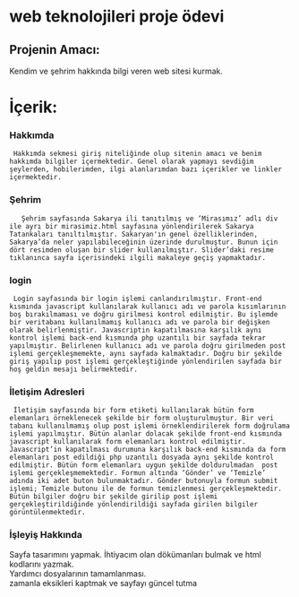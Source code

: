 # web teknolojileri proje ödevi

## Projenin Amacı:
Kendim ve şehrim hakkında bilgi veren web sitesi kurmak.


#  İçerik:

  ### Hakkımda
  
     Hakkımda sekmesi giriş niteliğinde olup sitenin amacı ve benim hakkımda bilgiler içermektedir. Genel olarak yapmayı sevdiğim şeylerden, hobilerimden, ilgi alanlarımdan bazı içerikler ve linkler içermektedir. 

    
  ### Şehrim   
       Şehrim sayfasında Sakarya ili tanıtılmış ve ‘Mirasımız’ adlı div ile ayrı bir mirasimiz.html sayfasına yönlendirilerek Sakarya Tatankaları tanıltılmıştır. Sakaryan'ın genel özelliklerinden, Sakarya’da neler yapılabileceğinin üzerinde durulmuştur. Bunun için dört resimden oluşan bir slider kullanılmıştır. Slider’daki resime tıklanınca sayfa içerisindeki ilgili makaleye geçiş yapmaktadır.

  ### login

     Login sayfasında bir login işlemi canlandırılmıştır. Front-end kısmında javascript kullanılarak kullanıcı adı ve parola kısımlarının boş bırakılmaması ve doğru girilmesi kontrol edilmiştir. Bu işlemde bir veritabanı kullanılmamış kullanıcı adı ve parola bir değişken olarak belirlenmiştir. Javascriptin kapatılmasına karşılık aynı kontrol işlemi back-end kısmında php uzantılı bir sayfada tekrar yapılmıştır. Belirlenen kullanıcı adı ve parola doğru girilmeden post işlemi gerçekleşmemekte, aynı sayfada kalmaktadır. Doğru bir şekilde giriş yapılıp post işlemi gerçekleştiğinde yönlendirilen sayfada bir hoş geldin mesajı belirmektedir.

   
    
    
  ### İletişim Adresleri
     İletişim sayfasında bir form etiketi kullanılarak bütün form elemanları örneklenecek şekilde bir form oluşturulmuştur. Bir veri tabanı kullanılmamış olup post işlemi örneklendirilerek form doğrulama işlemi yapılmıştır. Bütün alanlar dolacak şekilde front-end kısmında javascript kullanılarak form elemanları kontrol edilmiştir. Javascript’in kapatılması durumuna karşılık back-end kısmında da form elemanları post edildiği php uzantılı dosyada aynı şekilde kontrol edilmiştir. Bütün form elemanları uygun şekilde doldurulmadan  post işlemi gerçekleşmemektedir. Formun altında ‘Gönder’ ve ‘Temizle’ adında iki adet buton bulunmaktadır. Gönder butonuyla formun submit işlemi; Temizle butonu ile de formun temizlenmesi gerçekleşmektedir. Bütün bilgiler doğru bir şekilde girilip post işlemi gerçekleştirildiğinde yönlendirildiği sayfada girilen bilgiler görüntülenmektedir.
   
###    İşleyiş Hakkında

   Sayfa tasarımını yapmak.
   İhtiyacım olan dökümanları bulmak ve html kodlarını yazmak.<br>
   Yardımcı dosyalarının tamamlanması.<br>
   zamanla eksikleri kaptmak ve sayfayı güncel tutma
